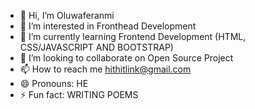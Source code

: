 - 👋 Hi, I’m Oluwaferanmi
- 👀 I’m interested in Fronthead Development
- 🌱 I’m currently learning Frontend Development (HTML, CSS/JAVASCRIPT AND BOOTSTRAP)
- 💞️ I’m looking to collaborate on Open Source Project
- 📫 How to reach me hithitlink@gmail.com
- 😄 Pronouns: HE
- ⚡ Fun fact: WRITING POEMS

<!---
hithub001/hithub001 is a ✨ special ✨ repository because its `README.md` (this file) appears on your GitHub profile.
You can click the Preview link to take a look at your changes.
--->
